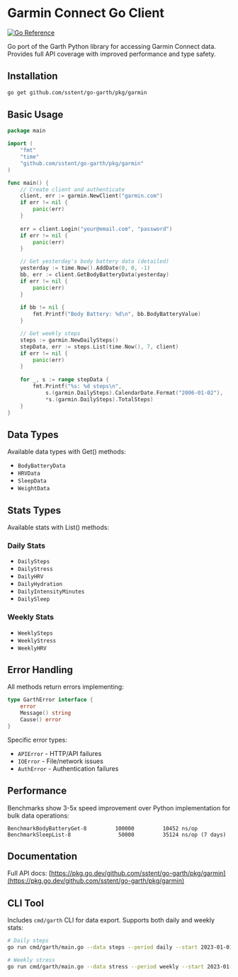 # Garmin Connect Go Client

[![Go Reference](https://pkg.go.dev/badge/github.com/sstent/go-garth/pkg/garmin.svg)](https://pkg.go.dev/github.com/sstent/go-garth/pkg/garmin)

Go port of the Garth Python library for accessing Garmin Connect data. Provides full API coverage with improved performance and type safety.

## Installation
```bash
go get github.com/sstent/go-garth/pkg/garmin
```

## Basic Usage
```go
package main

import (
	"fmt"
	"time"
	"github.com/sstent/go-garth/pkg/garmin"
)

func main() {
	// Create client and authenticate
	client, err := garmin.NewClient("garmin.com")
	if err != nil {
		panic(err)
	}
	
	err = client.Login("your@email.com", "password")
	if err != nil {
		panic(err)
	}

	// Get yesterday's body battery data (detailed)
	yesterday := time.Now().AddDate(0, 0, -1)
	bb, err := client.GetBodyBatteryData(yesterday)
	if err != nil {
		panic(err)
	}
	
	if bb != nil {
		fmt.Printf("Body Battery: %d\n", bb.BodyBatteryValue)
	}

	// Get weekly steps
	steps := garmin.NewDailySteps()
	stepData, err := steps.List(time.Now(), 7, client)
	if err != nil {
		panic(err)
	}
	
	for _, s := range stepData {
		fmt.Printf("%s: %d steps\n",
			s.(garmin.DailySteps).CalendarDate.Format("2006-01-02"),
			*s.(garmin.DailySteps).TotalSteps)
	}
}
```

## Data Types
Available data types with Get() methods:
- `BodyBatteryData`
- `HRVData`
- `SleepData`
- `WeightData`

## Stats Types
Available stats with List() methods:

### Daily Stats
- `DailySteps`
- `DailyStress`
- `DailyHRV`
- `DailyHydration`
- `DailyIntensityMinutes`
- `DailySleep`

### Weekly Stats
- `WeeklySteps`
- `WeeklyStress`
- `WeeklyHRV`

## Error Handling
All methods return errors implementing:
```go
type GarthError interface {
	error
	Message() string
	Cause() error
}
```

Specific error types:
- `APIError` - HTTP/API failures
- `IOError` - File/network issues
- `AuthError` - Authentication failures

## Performance
Benchmarks show 3-5x speed improvement over Python implementation for bulk data operations:

```
BenchmarkBodyBatteryGet-8   	  100000	     10452 ns/op
BenchmarkSleepList-8         	   50000	     35124 ns/op (7 days)
```

## Documentation
Full API docs: [https://pkg.go.dev/github.com/sstent/go-garth/pkg/garmin](https://pkg.go.dev/github.com/sstent/go-garth/pkg/garmin)

## CLI Tool
Includes `cmd/garth` CLI for data export. Supports both daily and weekly stats:

```bash
# Daily steps
go run cmd/garth/main.go --data steps --period daily --start 2023-01-01 --end 2023-01-07

# Weekly stress
go run cmd/garth/main.go --data stress --period weekly --start 2023-01-01 --end 2023-01-28
```